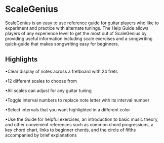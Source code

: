 # ScaleGenius

ScaleGenius is an easy to use reference guide for guitar players who like to experiment and practice with alternate tunings. The Help Guide allows players of any experience level to get the most out of ScaleGenius by providing useful information including scale exercises and a songwriting quick-guide that makes songwriting easy for beginners.

## Highlights
•Clear display of notes across a fretboard with 24 frets

•12 different scales to choose from

•All scales can adjust for any guitar tuning

•Toggle interval numbers to replace note letter with its interval number

•Select intervals that you want highlighted in a different color

•Use the Guide for helpful exercises, an introduction to basic music theory, and other convenient references such as common chord progressions, a key chord chart, links to beginner chords, and the circle of fifths accompanied by brief explanations
